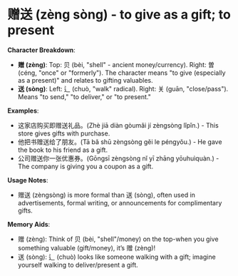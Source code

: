 # **赠送 (zèng sòng) - to give as a gift; to present**

**Character Breakdown**:  
- **赠 (zèng)**: Top: 贝 (bèi, "shell" - ancient money/currency). Right: 曽 (céng, "once" or "formerly"). The character means "to give (especially as a present)" and relates to gifting valuables.  
- **送 (sòng)**: Left: 辶 (chuò, "walk" radical). Right: 关 (guān, "close/pass"). Means "to send," "to deliver," or "to present."

**Examples**:  
- 这家店购买即赠送礼品。(Zhè jiā diàn gòumǎi jí zèngsòng lǐpǐn.) - This store gives gifts with purchase.  
- 他把书赠送给了朋友。(Tā bǎ shū zèngsòng gěi le péngyǒu.) - He gave the book to his friend as a gift.  
- 公司赠送你一张优惠券。(Gōngsī zèngsòng nǐ yī zhāng yōuhuìquàn.) - The company is giving you a coupon as a gift.

**Usage Notes**:  
- 赠送 (zèngsòng) is more formal than 送 (sòng), often used in advertisements, formal writing, or announcements for complimentary gifts.

**Memory Aids**:  
- 赠 (zèng): Think of 贝 (bèi, "shell"/money) on the top-when you give something valuable (gift/money), it’s 赠 (zèng)!  
- 送 (sòng): 辶 (chuò) looks like someone walking with a gift; imagine yourself walking to deliver/present a gift.